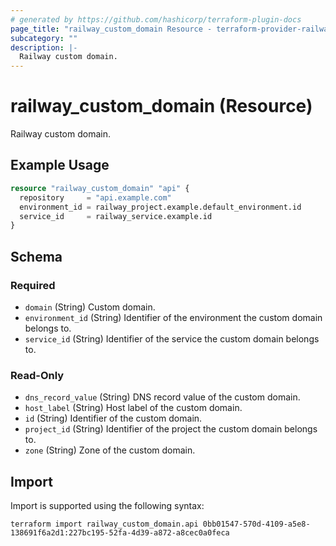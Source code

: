 ```yaml
---
# generated by https://github.com/hashicorp/terraform-plugin-docs
page_title: "railway_custom_domain Resource - terraform-provider-railway"
subcategory: ""
description: |-
  Railway custom domain.
---
```


# railway_custom_domain (Resource)

Railway custom domain.

## Example Usage

```terraform
resource "railway_custom_domain" "api" {
  repository     = "api.example.com"
  environment_id = railway_project.example.default_environment.id
  service_id     = railway_service.example.id
}
```

<!-- schema generated by tfplugindocs -->
## Schema

### Required

- `domain` (String) Custom domain.
- `environment_id` (String) Identifier of the environment the custom domain belongs to.
- `service_id` (String) Identifier of the service the custom domain belongs to.

### Read-Only

- `dns_record_value` (String) DNS record value of the custom domain.
- `host_label` (String) Host label of the custom domain.
- `id` (String) Identifier of the custom domain.
- `project_id` (String) Identifier of the project the custom domain belongs to.
- `zone` (String) Zone of the custom domain.

## Import

Import is supported using the following syntax:

```shell
terraform import railway_custom_domain.api 0bb01547-570d-4109-a5e8-138691f6a2d1:227bc195-52fa-4d39-a872-a8cec0a0feca
```
